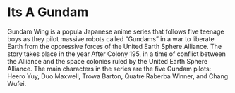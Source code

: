 # Its A Gundam
Gundam Wing is a popula Japanese anime series that follows five teenage boys as they pilot massive robots called “Gundams” in a war to liberate Earth from the oppressive forces of the United Earth Sphere Alliance. The story takes place in the year After Colony 195, in a time of conflict between the Alliance and the space colonies ruled by the United Earth Sphere Alliance. The main characters in the series are the five Gundam pilots: Heero Yuy, Duo Maxwell, Trowa Barton, Quatre Raberba Winner, and Chang Wufei.
